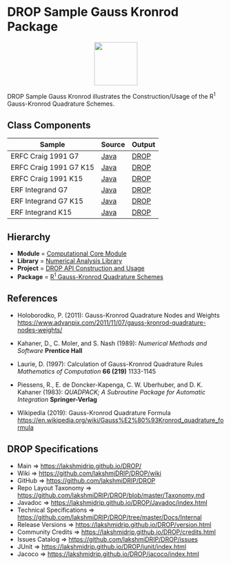 # DROP Sample Gauss Kronrod Package

<p align="center"><img src="https://github.com/lakshmiDRIP/DROP/blob/master/DRIP_Logo.gif?raw=true" width="100"></p>

DROP Sample Gauss Kronrod illustrates the Construction/Usage of the R<sup>1</sup> Gauss-Kronrod Quadrature Schemes.


## Class Components

 |     Sample     | Source | Output |
 |----------------|--------|--------|
 | ERFC Craig 1991 G7 | [Java](https://github.com/lakshmiDRIP/DROP/tree/master/src/main/java/org/drip/sample/gausskronrod/ERFCCraig1991G7.java) | [DROP](https://github.com/lakshmiDRIP/DROP/blob/master/drop/org/drip/sample/gausskronrod/ERFCCraig1991G7.drop) |
 | ERFC Craig 1991 G7 K15 | [Java](https://github.com/lakshmiDRIP/DROP/tree/master/src/main/java/org/drip/sample/gausskronrod/ERFCCraig1991G7K15.java) | [DROP](https://github.com/lakshmiDRIP/DROP/blob/master/drop/org/drip/sample/gausskronrod/ERFCCraig1991G7K15.drop) |
 | ERFC Craig 1991 K15 | [Java](https://github.com/lakshmiDRIP/DROP/tree/master/src/main/java/org/drip/sample/gausskronrod/ERFCCraig1991K15.java) | [DROP](https://github.com/lakshmiDRIP/DROP/blob/master/drop/org/drip/sample/gausskronrod/ERFCCraig1991K15.drop) |
 | ERF Integrand G7 | [Java](https://github.com/lakshmiDRIP/DROP/tree/master/src/main/java/org/drip/sample/gausskronrod/ERFIntegrandG7.java) | [DROP](https://github.com/lakshmiDRIP/DROP/blob/master/drop/org/drip/sample/gausskronrod/ERFIntegrandG7.drop) |
 | ERF Integrand G7 K15 | [Java](https://github.com/lakshmiDRIP/DROP/tree/master/src/main/java/org/drip/sample/gausskronrod/ERFIntegrandG7K15.java) | [DROP](https://github.com/lakshmiDRIP/DROP/blob/master/drop/org/drip/sample/gausskronrod/ERFIntegrandG7K15.drop) |
 | ERF Integrand K15 | [Java](https://github.com/lakshmiDRIP/DROP/tree/master/src/main/java/org/drip/sample/gausskronrod/ERFCCraig1991G7.java) | [DROP](https://github.com/lakshmiDRIP/DROP/blob/master/drop/org/drip/sample/gausskronrod/ERFIntegrandK15.drop) |


## Hierarchy

 <ul>
	<li><b>Module </b> = <a href = "https://github.com/lakshmiDRIP/DROP/tree/master/ComputationalCore.md">Computational Core Module</a></li>
	<li><b>Library</b> = <a href = "https://github.com/lakshmiDRIP/DROP/tree/master/NumericalAnalysisLibrary.md">Numerical Analysis Library</a></li>
	<li><b>Project</b> = <a href = "https://github.com/lakshmiDRIP/DROP/tree/master/src/main/java/org/drip/sample/README.md">DROP API Construction and Usage</a></li>
	<li><b>Package</b> = <a href = "https://github.com/lakshmiDRIP/DROP/tree/master/src/main/java/org/drip/sample/gausskronrod/README.md">R<sup>1</sup> Gauss-Kronrod Quadrature Schemes</a></li>
 </ul>


## References

 * Holoborodko, P. (2011): Gauss-Kronrod Quadrature Nodes and Weights https://www.advanpix.com/2011/11/07/gauss-kronrod-quadrature-nodes-weights/

 * Kahaner, D., C. Moler, and S. Nash (1989): <i>Numerical Methods and Software</i> <b>Prentice Hall</b>

 * Laurie, D. (1997): Calculation of Gauss-Kronrod Quadrature Rules <i>Mathematics of Computation</i> <b>66 (219)</b> 1133-1145

 * Piessens, R., E. de Doncker-Kapenga, C. W. Uberhuber, and D. K. Kahaner (1983): <i>QUADPACK; A Subroutine Package for Automatic Integration</i> <b>Springer-Verlag</b>

 * Wikipedia (2019): Gauss-Kronrod Quadrature Formula https://en.wikipedia.org/wiki/Gauss%E2%80%93Kronrod_quadrature_formula


## DROP Specifications

 * Main                     => https://lakshmidrip.github.io/DROP/
 * Wiki                     => https://github.com/lakshmiDRIP/DROP/wiki
 * GitHub                   => https://github.com/lakshmiDRIP/DROP
 * Repo Layout Taxonomy     => https://github.com/lakshmiDRIP/DROP/blob/master/Taxonomy.md
 * Javadoc                  => https://lakshmidrip.github.io/DROP/Javadoc/index.html
 * Technical Specifications => https://github.com/lakshmiDRIP/DROP/tree/master/Docs/Internal
 * Release Versions         => https://lakshmidrip.github.io/DROP/version.html
 * Community Credits        => https://lakshmidrip.github.io/DROP/credits.html
 * Issues Catalog           => https://github.com/lakshmiDRIP/DROP/issues
 * JUnit                    => https://lakshmidrip.github.io/DROP/junit/index.html
 * Jacoco                   => https://lakshmidrip.github.io/DROP/jacoco/index.html
